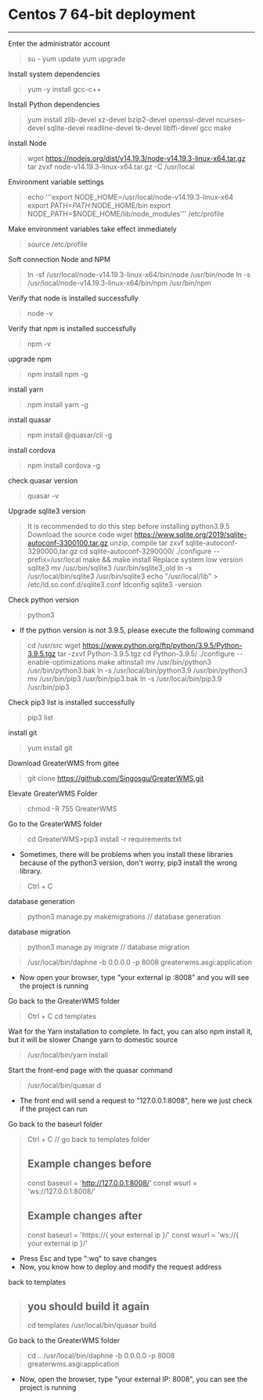 # Centos 7 64-bit deployment

---

Enter the administrator account
>su -
>yum update
>yum upgrade

Install system dependencies

> yum -y install gcc-c++

Install Python dependencies

> yum install zlib-devel xz-devel bzip2-devel openssl-devel ncurses-devel sqlite-devel readline-devel tk-devel libffi-devel gcc make

Install Node

> wget https://nodejs.org/dist/v14.19.3/node-v14.19.3-linux-x64.tar.gz
> tar zvxf node-v14.19.3-linux-x64.tar.gz -C /usr/local

Environment variable settings

> echo '''export NODE_HOME=/usr/local/node-v14.19.3-linux-x64 export PATH=$PATH:$NODE_HOME/bin export NODE_PATH=$NODE_HOME/lib/node_modules''' /etc/profile

Make environment variables take effect immediately

>source /etc/profile

Soft connection Node and NPM

> ln -sf /usr/local/node-v14.19.3-linux-x64/bin/node /usr/bin/node
> ln -s /usr/local/node-v14.19.3-linux-x64/bin/npm /usr/bin/npm

Verify that node is installed successfully

> node -v

Verify that npm is installed successfully

> npm -v

upgrade npm

> npm install npm -g

install yarn

> npm install yarn -g

install quasar

> npm install @quasar/cli -g

install cordova

> npm install cordova -g

check quasar version
> quasar -v

Upgrade sqlite3 version
> It is recommended to do this step before installing python3.9.5
>Download the source code
>wget https://www.sqlite.org/2019/sqlite-autoconf-3300100.tar.gz
> unzip, compile
>tar zxvf sqlite-autoconf-3290000.tar.gz
>cd sqlite-autoconf-3290000/
> ./configure --prefix=/usr/local
>make && make install
>Replace system low version sqlite3
>mv /usr/bin/sqlite3 /usr/bin/sqlite3_old
>ln -s /usr/local/bin/sqlite3 /usr/bin/sqlite3
>echo "/usr/local/lib" > /etc/ld.so.conf.d/sqlite3.conf
>ldconfig
>sqlite3 -version

Check python version

> python3

- If the python version is not 3.9.5, please execute the following command

> cd /usr/src
> wget https://www.python.org/ftp/python/3.9.5/Python-3.9.5.tgz
> tar -zxvf Python-3.9.5.tgz
> cd Python-3.9.5/
> ./configure --enable-optimizations
> make altinstall
> mv /usr/bin/python3 /usr/bin/python3.bak
> ln -s /usr/local/bin/python3.9 /usr/bin/python3
> mv /usr/bin/pip3 /usr/bin/pip3.bak
> ln -s /usr/local/bin/pip3.9 /usr/bin/pip3

Check pip3 list is installed successfully

> pip3 list

install git

> yum install git

Download GreaterWMS from gitee

> git clone https://github.com/Singosgu/GreaterWMS.git

Elevate GreaterWMS Folder

> chmod -R 755 GreaterWMS

Go to the GreaterWMS folder

> cd GreaterWMS>pip3 install -r requirements.txt

- Sometimes, there will be problems when you install these libraries because of the python3 version, don't worry, pip3 install the wrong library.

> Ctrl + C

database generation

> python3 manage.py makemigrations // database generation

database migration

> python3 manage.py migrate // database migration

> /usr/local/bin/daphne -b 0.0.0.0 -p 8008 greaterwms.asgi:application

- Now open your browser, type "your external ip :8008" and you will see the project is running

Go back to the GreaterWMS folder

> Ctrl + C
> cd templates

Wait for the Yarn installation to complete. In fact, you can also npm install it, but it will be slower
Change yarn to domestic source
> /usr/local/bin/yarn install

Start the front-end page with the quasar command

> /usr/local/bin/quasar d

- The front end will send a request to "127.0.0.1:8008", here we just check if the project can run

Go back to the baseurl folder

> Ctrl + C // go back to templates folder
> ## Example changes before
> const baseurl = 'http://127.0.0.1:8008/'
> const wsurl = 'ws://127.0.0.1:8008/'
> 
> ## Example changes after
> const baseurl = 'https://{ your external ip }/'
> const wsurl = 'ws://{ your external ip }/'

- Press Esc and type ":wq" to save changes
- Now, you know how to deploy and modify the request address

back to templates
> ## you should build it again
> cd templates
> /usr/local/bin/quasar build

Go back to the GreaterWMS folder

> cd ..
> /usr/local/bin/daphne -b 0.0.0.0 -p 8008 greaterwms.asgi:application
- Now, open the browser, type "your external IP: 8008", you can see the project is running